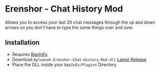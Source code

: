 # Erenshor - Chat History Mod
Allows you to access your last 20 chat messages through the up and down arrows so you don't have to type the same things over and over.

## Installation
- Requires [BepInEx](https://github.com/BepInEx/BepInEx)
- Download `Ayloonah.Erenshor-Chat-History-Mod.dll` [Latest Release](https://github.com/Ayloonah/Erenshor-Chat-History-Mod/releases/tag/v1.0.0)
- Place the DLL inside your `BepInEx/Plugins` Directory
